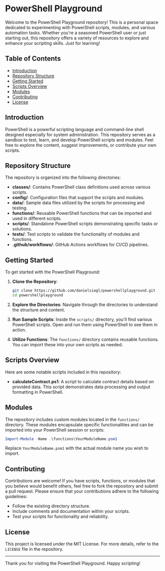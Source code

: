 # PowerShell Playground

Welcome to the PowerShell Playground repository! This is a personal space dedicated to experimenting with PowerShell scripts, modules, and various automation tasks. Whether you're a seasoned PowerShell user or just starting out, this repository offers a variety of resources to explore and enhance your scripting skills. Just for learning!

## Table of Contents

- [Introduction](https://chatgpt.com/c/67cefe0b-494c-8002-8a89-3ad66015c66f#introduction)
- [Repository Structure](https://chatgpt.com/c/67cefe0b-494c-8002-8a89-3ad66015c66f#repository-structure)
- [Getting Started](https://chatgpt.com/c/67cefe0b-494c-8002-8a89-3ad66015c66f#getting-started)
- [Scripts Overview](https://chatgpt.com/c/67cefe0b-494c-8002-8a89-3ad66015c66f#scripts-overview)
- [Modules](https://chatgpt.com/c/67cefe0b-494c-8002-8a89-3ad66015c66f#modules)
- [Contributing](https://chatgpt.com/c/67cefe0b-494c-8002-8a89-3ad66015c66f#contributing)
- [License](https://chatgpt.com/c/67cefe0b-494c-8002-8a89-3ad66015c66f#license)

## Introduction

PowerShell is a powerful scripting language and command-line shell designed especially for system administration. This repository serves as a sandbox to test, learn, and develop PowerShell scripts and modules. Feel free to explore the content, suggest improvements, or contribute your own scripts.

## Repository Structure

The repository is organized into the following directories:

- **classes/**: Contains PowerShell class definitions used across various scripts.
- **config/**: Configuration files that support the scripts and modules.
- **data/**: Sample data files utilized by the scripts for processing and testing.
- **functions/**: Reusable PowerShell functions that can be imported and used in different scripts.
- **scripts/**: Standalone PowerShell scripts demonstrating specific tasks or solutions.
- **tests/**: Test scripts to validate the functionality of modules and functions.
- **.github/workflows/**: GitHub Actions workflows for CI/CD pipelines.

## Getting Started

To get started with the PowerShell Playground:

1. **Clone the Repository**:
    
    ```bash
    git clone https://github.com/danielsiegl/powershellplayground.git
    cd powershellplayground
    ```
    
2. **Explore the Directories**: Navigate through the directories to understand the structure and content.
    
3. **Run Sample Scripts**: Inside the `scripts/` directory, you'll find various PowerShell scripts. Open and run them using PowerShell to see them in action.
    
4. **Utilize Functions**: The `functions/` directory contains reusable functions. You can import these into your own scripts as needed.
    

## Scripts Overview

Here are some notable scripts included in this repository:

- **calculateContract.ps1**: A script to calculate contract details based on provided data. This script demonstrates data processing and output formatting in PowerShell.

## Modules

The repository includes custom modules located in the `functions/` directory. These modules encapsulate specific functionalities and can be imported into your PowerShell session or scripts:

```powershell
Import-Module -Name .\functions\YourModuleName.psm1
```

Replace `YourModuleName.psm1` with the actual module name you wish to import.

## Contributing

Contributions are welcome! If you have scripts, functions, or modules that you believe would benefit others, feel free to fork the repository and submit a pull request. Please ensure that your contributions adhere to the following guidelines:

- Follow the existing directory structure.
- Include comments and documentation within your scripts.
- Test your scripts for functionality and reliability.

## License

This project is licensed under the MIT License. For more details, refer to the `LICENSE` file in the repository.

---

Thank you for visiting the PowerShell Playground. Happy scripting!


